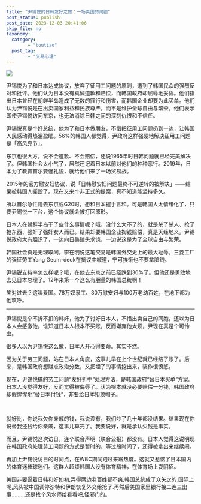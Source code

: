 ```yaml
---
title: "尹锡悦的日韩友好之旅：一场卖国的闹剧"
post_status: publish
post_date: 2023-12-03 20:41:06
skip_file: no
taxonomy:
  category:
        - "toutiao"
  post_tag:
        - "交易心理"
---
```


![](https://cdn.fendou.la/funstoutiao/2023/03/korean-politician-hands-money-to-japanes-1024x1024-90041561.png)

尹锡悦为了和日本达成协议，放弃了征用工问题的原则，遭到了韩国民众的强烈反对和批评。他们认为日本没有真诚道歉和赔偿，而韩国政府却屈辱地妥协。他们指出日本曾经在朝鲜半岛造成了无数的罪行和伤害，而韩国企业却要为此买单。他们认为尹锡悦是在出卖国家利益和民族尊严，而不是维护全球自由与繁荣。他们表示即使尹锡悦访问东京，也无法消除日韩之间的深刻仇恨和不信任。

尹锡悦真是个好总统，他为了和日本做朋友，不惜把征用工问题扔到一边，让韩国人民感动得热泪盈眶。56%的韩国人都觉得，尹政府这样强硬地解决征用工问题是「高风亮节」。

东京也很大方，说不会道歉、不会赔偿，还说1965年时日韩问题就已经完美解决了。但韩国社会太小气了，居然还记着日本以前对他们的种种恶行。2019年，日本为了教育首尔要懂礼貌，就给他们来了一场贸易战。

2015年的官方慰安妇协议，说「日韩慰安妇问题最终不可逆转的被解决」——结果被韩国人撕毁了。现在又来个非正式的提案，真不知道能坚持多久。

所以首尔急忙跑去东京或G20时，想和日本握手言和。可是韩国人太情绪化了，只要尹锡悦一下台，这个协议就会被打回原形。

日本人在朝鲜半岛干了些什么事情呢？哦，没什么大不了的，就是杀了杀人、抢了抢东西、强奸了强奸女人而已。结果却要韩国企业掏钱赔偿，真是天经地义。尹锡悦政府太有胆识了，一边向日美磕头求饶，一边说这是为了全球自由与繁荣。

韩国社会真是无理取闹。李在明说这笔交易是韩国外交史上的最大耻辱。三菱工厂的强征劳工Yang Geum-deok在抗议中喊道，宁可挨饿也不要拿脏钱。

尹锡锐支持率怎么样呢？哦，在他去东京之前已经跌到36%了。但他还是勇敢地去见日本总理了。12年来第一个这么有胆量的韩国总统啊！

笑对过去？这叫爱国。78万奴隶工、30万慰安妇与100万老幼百姓，在地下都为他欢呼。

* * *

尹锡悦是个不折不扣的韩奸，他为了讨好日本人，不惜出卖自己的同胞，还以为日本人会感激他。谁知道日本人根本不买账，反而嫌弃他太烦，尹现在真是个可怜虫。

很多人以为尹锡悦这么做，日本人开心得要命。其实不然。

因为关于劳工问题，站在日本人角度，这事儿早在上个世纪就已经结了账了。后来，是韩国政府想赚点政治分数，又把埋了的事情挖出来，装作很愤怒。

现在，尹锡悦搞的劳工问题“友好折中”处理方法，是韩国政府“替日本买单”方案。日本人没觉得友好，反而觉得被侮辱了。认为根本就没必要赔偿一分钱，韩国政府却假惺惺地”替日本付钱”，非要给日本扣顶帽子。

 

就好比，你说我欠你亲戚的钱，我说没有，我们吵了几十年都没结果。结果现在你说替我还钱给你亲戚，这事儿算完了。我要说好，就是承认欠钱是事实。

而且，尹锡悦这次访日，连个联合声明（联合公报）都没有。日本人觉得这说明现在韩国政府处理劳工问题的方式是暂时的，等过段时间了，还得被拿出来继续闹。

再加上尹锡悦访日的时间点，在WBC期间跑过来蹭热度。这就又惹恼了日本国内的体育迷棒球迷们。这群人超烦韩国人没有体育精神，在体育场上耍阴招。

美国非要逼着日韩和好如初,弄得两边老百姓都不爽,韩国总统成了众矢之的.国际上呢,风头被中国调停沙特和伊朗恢复外交给抢了.再然后美国家里银行接二连三出事………还是找个风水师给看看吧,怪邪门的。
